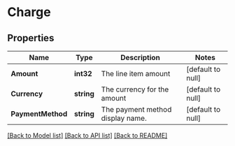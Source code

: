 # Charge

## Properties
Name | Type | Description | Notes
------------ | ------------- | ------------- | -------------
**Amount** | **int32** | The line item amount | [default to null]
**Currency** | **string** | The currency for the amount | [default to null]
**PaymentMethod** | **string** | The payment method display name. | [default to null]

[[Back to Model list]](../README.md#documentation-for-models) [[Back to API list]](../README.md#documentation-for-api-endpoints) [[Back to README]](../README.md)


